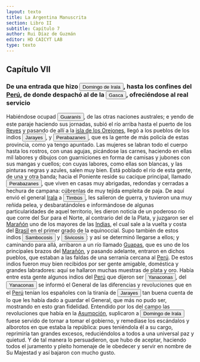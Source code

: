 ```yaml
---
layout: texto
title: La Argentina Manuscrita
section: Libro II
subtitle: Capítulo 7
author: Rui Díaz de Guzmán
editor: HD CAICYT LAB
type: texto
---
```


## Capítulo VII
### De una entrada que hizo <button class="balloon" data-balloon-pos="up" data-balloon-length="large" data-balloon="person">Domingo de Irala</button>, hasta los confines del <a href="https://recogito.pelagios.org/document/wzqxhk0h3vpikm/part/1/edit#6fa27060-60d4-4790-8216-a9d24723ee8b" target="_blank">Perú</a>, de donde despachó al de la <button class="balloon" data-balloon-pos="up" data-balloon-length="large" data-balloon="person">Gasca</button>, ofreciéndose al real servicio


Habiéndose ocupad <button class="balloon" data-balloon-pos="up" data-balloon-length="large" data-balloon="tribe">Guaranís</button>, de las otras naciones australes; e yendo de este paraje haciendo sus jornadas, subió el río arriba hasta el puerto de los <a href="https://recogito.pelagios.org/document/wzqxhk0h3vpikm/part/1/edit#2f9b5d5a-f70e-4824-b956-0ab01eabc9bf" target="_blank">Reyes</a> y pasando de allí a la <a href="https://recogito.pelagios.org/document/wzqxhk0h3vpikm/part/1/edit#8ba9aac9-1327-42a5-8603-a500b79eb872" target="_blank">isla de los Orejones</a>, llegó a los pueblos de los indios <button class="balloon" data-balloon-pos="up" data-balloon-length="large" data-balloon="tribe">Jarayes</button>, y <button class="balloon" data-balloon-pos="up" data-balloon-length="large" data-balloon="tribe">Perabazanes</button>, que es la gente de más policía de estas provincia, como ya tengo apuntado. Las mujeres se labran todo el cuerpo hasta los rostros, con unas agujas, picándose las carnes, haciendo en ellas mil labores y dibujos con guarniciones en forma de camisas y jubones con sus mangas y cuellos; con cuyas labores, como ellas son blancas, y las pinturas negras y azules, salen muy bien. Está poblado el río de esta gente, de una y otra banda; hacia el Poniente reside su cacique principal, llamado <button class="balloon" data-balloon-pos="up" data-balloon-length="large" data-balloon="tribe">Perabazanes</button>, que viven en casas muy abrigadas, redondas y cerradas a hechura de campana: cúbrenlas de muy tejida empleita de paja. De aquí envió el general <a href="https://recogito.pelagios.org/document/wzqxhk0h3vpikm/part/1/edit#90a4654b-b341-477c-8183-843897a1a5f9" target="_blank">Irala</a> a <button class="balloon" data-balloon-pos="up" data-balloon-length="large" data-balloon="tribe">Timbús</button>, les salieron de guerra, y tuvieron una muy reñida pelea, y desbaratándoles e informándose de algunas particularidades de aquel territorio, les dieron noticia de un poderoso río que corre del Sur para el Norte, al contrario del de la Plata, y juzgaron ser el <a href="https://recogito.pelagios.org/document/wzqxhk0h3vpikm/part/1/edit#f0512ad9-8dd7-47cf-8404-01233e938611" target="_blank">Marañón</a> uno de los mayores de las <a href="https://recogito.pelagios.org/document/wzqxhk0h3vpikm/part/1/edit#717c1d2c-9874-4a30-90f8-959707a9f0ce" target="_blank">Indias</a>, el cual sale a la vuelta y costa del <a href="https://recogito.pelagios.org/document/wzqxhk0h3vpikm/part/1/edit#52d0012d-2c40-4a95-b768-7fb3096a3ecc" target="_blank">Brasil</a> en el primer grado de la equinoccial. Supo también de estos indios <button class="balloon" data-balloon-pos="up" data-balloon-length="large" data-balloon="tribe">Sambocosis</button> y <button class="balloon" data-balloon-pos="up" data-balloon-length="large" data-balloon="tribe">Sivicosis</button>: y así se determinó llegarse a ellos; y caminando para allá, arribaron a un río llamado <a href="https://recogito.pelagios.org/document/wzqxhk0h3vpikm/part/1/edit#655b8181-8615-483e-83b1-699c940bd030" target="_blank">Guapas</a>, que es uno de los principales brazos del <a href="https://recogito.pelagios.org/document/wzqxhk0h3vpikm/part/1/edit#948ddf67-5121-4939-a371-0e2997b1332f" target="_blank">Marañón</a>, y pasando adelante, entraron en dichos pueblos, que estaban a las faldas de una serranía cercana al <a href="https://recogito.pelagios.org/document/wzqxhk0h3vpikm/part/1/edit#bf011369-f062-4743-9250-aa85d23eb6e5" target="_blank">Perú</a>. De estos indios fueron muy bien recibidos por ser gente amigable, doméstica y grandes labradores: aquí se hallaron muchas muestras de plata y oro. Había entre esta gente algunos indios del <a href="https://recogito.pelagios.org/document/wzqxhk0h3vpikm/part/1/edit#9fb98560-a370-4e32-8e35-934a86972966" target="_blank">Perú</a> que dijeron ser <button class="balloon" data-balloon-pos="up" data-balloon-length="large" data-balloon="tribe">Yanaconas</button>, del <button class="balloon" data-balloon-pos="up" data-balloon-length="large" data-balloon="tribe">Yanaconas</button> se informó el General de las diferencias y revoluciones que en el <a href="https://recogito.pelagios.org/document/wzqxhk0h3vpikm/part/1/edit#9a26cf01-3198-4819-9283-c0d206cf5ea6" target="_blank">Perú</a> tenían los españoles con la tiranía de <button class="balloon" data-balloon-pos="up" data-balloon-length="large" data-balloon="tribe">Jarayes</button> tan buena cuenta de lo que les había dado a guardar el General, que más no pudo ser, mostrando en esto gran fidelidad. Entendido por los del campo las revoluciones que había en la <a href="https://recogito.pelagios.org/document/wzqxhk0h3vpikm/part/1/edit#096f3ca6-3d89-461f-b2dc-a644a92af9dc" target="_blank">Asumpción</a>, suplicaron a <button class="balloon" data-balloon-pos="up" data-balloon-length="large" data-balloon="person">Domingo de Irala</button> fuese servido de tornar a tomar el gobierno, y remediase los escándalos y alborotos en que estaba la república: pues teniéndola él a su cargo, reprimiría tan grandes excesos, reduciéndolos a todos a una universal paz y quietud. Y de tal manera lo persuadieron, que hubo de aceptar, haciendo todos el juramento y pleito homenaje de le obedecer y servir en nombre de Su Majestad y así bajaron con mucho gusto.